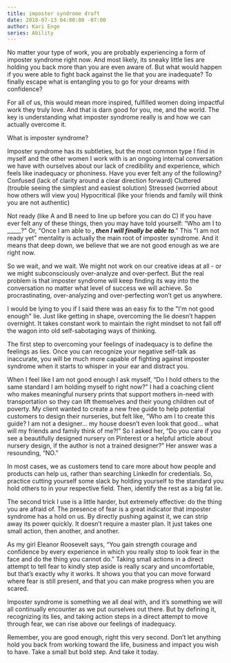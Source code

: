 ```yaml
---
title: imposter syndrome draft
date: 2018-07-13 04:00:00 -07:00
author: Kari Enge
series: Ability
---
```


No matter your type of work, you are probably experiencing a form of imposter syndrome right now. And most likely, its sneaky little lies are holding you back more than you are even aware of. But what would happen if you were able to fight back against the lie that you are inadequate? To finally escape what is entangling you to go for your dreams with confidence?

For all of us, this would mean more inspired, fulfilled women doing impactful work they truly love. And that is darn good for you, me, and the world. The key is understanding what imposter syndrome really is and how we can actually overcome it.

What is imposter syndrome?

Imposter syndrome has its subtleties, but the most common type I find in myself and the other women I work with is an ongoing internal conversation we have with ourselves about our lack of credibility and experience, which feels like inadequacy or phoniness. Have you ever felt any of the following?
Confused (lack of clarity around a clear direction forward)
Cluttered (trouble seeing the simplest and easiest solution)
Stressed (worried about how others will view you)
Hypocritical (like your friends and family will think you are not authentic)

Not ready (like A and B need to line up before you can do C)
If you have ever felt any of these things, then you may have told yourself: “Who am I to _____?” Or, “Once I am able to _____, then I will finally be able to_____.” This "I am not ready yet" mentality is actually the main root of imposter syndrome. And it means that deep down, we believe that we are not good enough as we are right now.

So we wait, and we wait. We might not work on our creative ideas at all - or we might subconsciously over-analyze and over-perfect. But the real problem is that imposter syndrome will keep finding its way into the conversation no matter what level of success we will achieve. So procrastinating, over-analyzing and over-perfecting won’t get us anywhere.

I would be lying to you if I said there was an easy fix to the "I'm not good enough" lie. Just like getting in shape, overcoming the lie doesn’t happen overnight. It takes constant work to maintain the right mindset to not fall off the wagon into old self-sabotaging ways of thinking. 

The first step to overcoming your feelings of inadequacy is to define the feelings as lies. Once you can recognize your negative self-talk as inaccurate, you will be much more capable of fighting against imposter syndrome when it starts to whisper in your ear and distract you.

When I feel like I am not good enough I ask myself, “Do I hold others to the same standard I am holding myself to right now?” I had a coaching client who makes meaningful nursery prints that support mothers in-need with transportation so they can lift themselves and their young children out of poverty. My client wanted to create a new free guide to help potential customers to design their nurseries, but felt like, “Who am I to create this guide? I am not a designer… my house doesn’t even look that good… what will my friends and family think of me?!” So I asked her, “Do you care if you see a beautifully designed nursery on Pinterest or a helpful article about nursery design, if the author is not a trained designer?” Her answer was a resounding, “NO.”

In most cases, we as customers tend to care more about how people and products can help us, rather than searching LinkedIn for credentials. So, practice cutting yourself some slack by holding yourself to the standard you hold others to in your respective field. Then, identify the rest as a big fat lie.

The second trick I use is a little harder, but extremely effective: do the thing you are afraid of. The presence of fear is a great indicator that imposter syndrome has a hold on us. By directly pushing against it, we can strip away its power quickly. It doesn’t require a master plan. It just takes one small action, then another, and another.

As my girl Eleanor Roosevelt says, “You gain strength courage and confidence by every experience in which you really stop to look fear in the face and do the thing you cannot do.” Taking small actions in a direct attempt to tell fear to kindly step aside is really scary and uncomfortable, but that’s exactly why it works. It shows you that you can move forward where fear is still present, and that you can make progress when you are scared.

Imposter syndrome is something we all deal with, and it’s something we will all continually encounter as we put ourselves out there. But by defining it, recognizing its lies, and taking action steps in a direct attempt to move through fear, we can rise above our feelings of inadequacy.

Remember, you are good enough, right this very second. Don’t let anything hold you back from working toward the life, business and impact you wish to have. Take a small but bold step. And take it today.